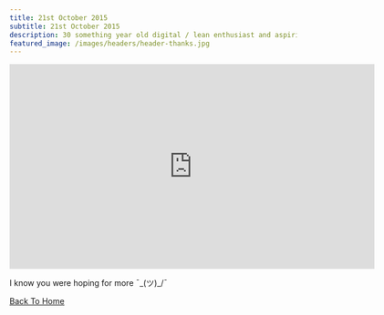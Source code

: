 ```yaml
---
title: 21st October 2015
subtitle: 21st October 2015
description: 30 something year old digital / lean enthusiast and aspiring chef. 18+ years experience in operations, digitalization, cost reduction and project management.
featured_image: /images/headers/header-thanks.jpg
---
```


<iframe src="https://player.vimeo.com/video/298282253?autoplay=1&loop=1&autopause=0" width="640" height="360" frameborder="0" allow="autoplay; fullscreen" allowfullscreen></iframe>

I know you were hoping for more ¯\_(ツ)_/¯

<p><a href="/" class="button button--large">Back To Home</a></p>
